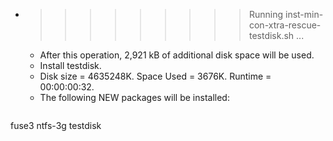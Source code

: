 * >>>>>>>>> Running inst-min-con-xtra-rescue-testdisk.sh ...
  * After this operation, 2,921 kB of additional disk space will be used.
  * Install testdisk.
  * Disk size = 4635248K. Space Used = 3676K. Runtime = 00:00:00:32.
  * The following NEW packages will be installed:
  ```bash
fuse3 ntfs-3g testdisk
  ```
